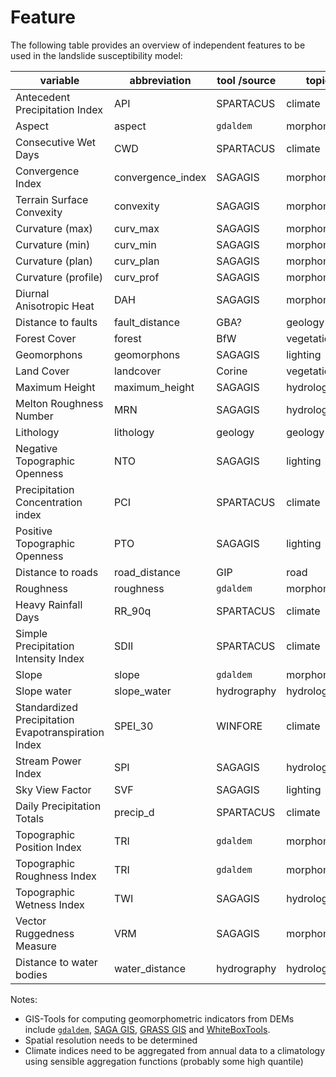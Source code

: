 # Feature

The following table provides an overview of independent features to be used in the landslide susceptibility model:

| variable                                            | abbreviation       | tool /source | topic        |
| --------------------------------------------------- | ------------------ | ------------ | ------------ |
| Antecedent Precipitation Index                      | API                | SPARTACUS    | climate      |
| Aspect                                              | aspect             | `gdaldem`    | morphometry  |
| Consecutive Wet Days                                | CWD                | SPARTACUS    | climate      |
| Convergence Index                                   | convergence_index  | SAGAGIS      | morphometry  |
| Terrain Surface Convexity                           | convexity          | SAGAGIS      | morphometry  |
| Curvature (max)                                     | curv_max           | SAGAGIS      | morphometry  |
| Curvature (min)                                     | curv_min           | SAGAGIS      | morphometry  |
| Curvature (plan)                                    | curv_plan          | SAGAGIS      | morphometry  |
| Curvature (profile)                                 | curv_prof          | SAGAGIS      | morphometry  |
| Diurnal Anisotropic Heat                            | DAH                | SAGAGIS      | morphometry  |
| Distance to faults                                  | fault_distance     | GBA?         | geology      |
| Forest Cover                                        | forest             | BfW          | vegetation   |
| Geomorphons                                         | geomorphons        | SAGAGIS      | lighting     |
| Land Cover                                          | landcover          | Corine       | vegetation   |
| Maximum Height                                      | maximum_height     | SAGAGIS      | hydrology    |
| Melton Roughness Number                             | MRN                | SAGAGIS      | hydrology    |
| Lithology                                           | lithology          | geology      | geology      |
| Negative Topographic Openness                       | NTO                | SAGAGIS      | lighting     |
| Precipitation Concentration index                   | PCI                | SPARTACUS    | climate      |
| Positive Topographic Openness                       | PTO                | SAGAGIS      | lighting     |
| Distance to roads                                   | road_distance      | GIP          | road         |
| Roughness                                           | roughness          | `gdaldem`    | morphometry  |
| Heavy Rainfall Days                                 | RR_90q             | SPARTACUS    | climate      |
| Simple Precipitation Intensity Index                | SDII               | SPARTACUS    | climate      |
| Slope                                               | slope              | `gdaldem`    | morphometry  |
| Slope water                                         | slope_water        | hydrography  | hydrology    |
| Standardized Precipitation Evapotranspiration Index | SPEI_30            | WINFORE      | climate      |
| Stream Power Index                                  | SPI                | SAGAGIS      | hydrology    |
| Sky View Factor                                     | SVF                | SAGAGIS      | lighting     |
| Daily Precipitation Totals                          | precip_d           | SPARTACUS    | climate      |
| Topographic Position Index                          | TRI                | `gdaldem`    | morphometry  |
| Topographic Roughness Index                         | TRI                | `gdaldem`    | morphometry  |
| Topographic Wetness Index                           | TWI                | SAGAGIS      | hydrology    |
| Vector Ruggedness Measure                           | VRM                | SAGAGIS      | morphometry  |
| Distance to water bodies                            | water_distance     | hydrography  | hydrology    |

Notes:
- GIS-Tools for computing geomorphometric indicators from DEMs include [`gdaldem`](https://gdal.org/programs/gdaldem.html), [SAGA GIS](https://saga-gis.sourceforge.io/saga_tool_doc/8.0.0/ta_morphometry.html), [GRASS GIS](https://grass.osgeo.org/grass82/manuals/keywords.html#terrain%20patterns) and [WhiteBoxTools](https://www.whiteboxgeo.com/manual/wbt_book/available_tools/geomorphometric_analysis.html).
- Spatial resolution needs to be determined
- Climate indices need to be aggregated from annual data to a climatology using sensible aggregation functions (probably some high quantile)
